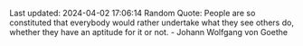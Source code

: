 Last updated: 2024-04-02 17:06:14
Random Quote: People are so constituted that everybody would rather undertake what they see others do, whether they have an aptitude for it or not. - Johann Wolfgang von Goethe